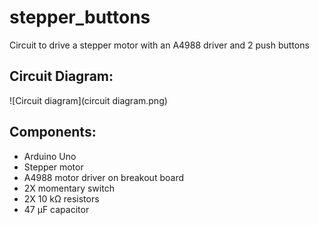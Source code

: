 # stepper_buttons
Circuit to drive a stepper motor with an A4988 driver and 2 push buttons

## Circuit Diagram:
![Circuit diagram](circuit diagram.png)

## Components:
* Arduino Uno
* Stepper motor
* A4988 motor driver on breakout board
* 2X momentary switch
* 2X 10 kΩ resistors
* 47 μF capacitor

